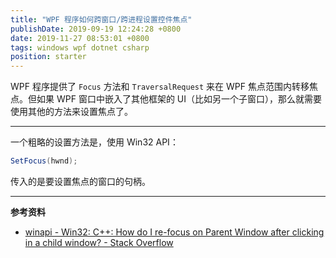 ```yaml
---
title: "WPF 程序如何跨窗口/跨进程设置控件焦点"
publishDate: 2019-09-19 12:24:28 +0800
date: 2019-11-27 08:53:01 +0800
tags: windows wpf dotnet csharp
position: starter
---
```


WPF 程序提供了 `Focus` 方法和 `TraversalRequest` 来在 WPF 焦点范围内转移焦点。但如果 WPF 窗口中嵌入了其他框架的 UI（比如另一个子窗口），那么就需要使用其他的方法来设置焦点了。

---

一个粗略的设置方法是，使用 Win32 API：

```csharp
SetFocus(hwnd);
```

传入的是要设置焦点的窗口的句柄。

---

**参考资料**

- [winapi - Win32: C++: How do I re-focus on Parent Window after clicking in a child window? - Stack Overflow](https://stackoverflow.com/a/31570683/6233938)
